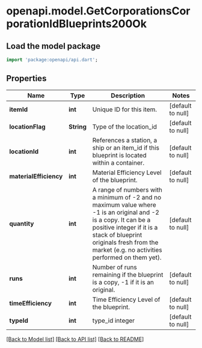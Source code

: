 # openapi.model.GetCorporationsCorporationIdBlueprints200Ok

## Load the model package
```dart
import 'package:openapi/api.dart';
```

## Properties
Name | Type | Description | Notes
------------ | ------------- | ------------- | -------------
**itemId** | **int** | Unique ID for this item. | [default to null]
**locationFlag** | **String** | Type of the location_id | [default to null]
**locationId** | **int** | References a station, a ship or an item_id if this blueprint is located within a container. | [default to null]
**materialEfficiency** | **int** | Material Efficiency Level of the blueprint. | [default to null]
**quantity** | **int** | A range of numbers with a minimum of -2 and no maximum value where -1 is an original and -2 is a copy. It can be a positive integer if it is a stack of blueprint originals fresh from the market (e.g. no activities performed on them yet). | [default to null]
**runs** | **int** | Number of runs remaining if the blueprint is a copy, -1 if it is an original. | [default to null]
**timeEfficiency** | **int** | Time Efficiency Level of the blueprint. | [default to null]
**typeId** | **int** | type_id integer | [default to null]

[[Back to Model list]](../README.md#documentation-for-models) [[Back to API list]](../README.md#documentation-for-api-endpoints) [[Back to README]](../README.md)


